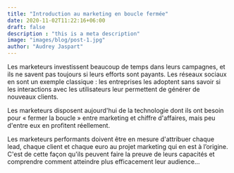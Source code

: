 ```yaml
---
title: "Introduction au marketing en boucle fermée"
date: 2020-11-02T11:22:16+06:00
draft: false
description : "this is a meta description"
image: "images/blog/post-1.jpg"
author: "Audrey Jaspart"
---
```


Les marketeurs investissent beaucoup de temps dans leurs campagnes, et ils ne savent pas toujours si leurs efforts sont payants. Les réseaux sociaux en sont un exemple classique : les entreprises les adoptent sans savoir si les interactions avec les utilisateurs leur permettent de générer de nouveaux clients.

Les marketeurs disposent aujourd'hui de la technologie dont ils ont besoin pour « fermer la boucle » entre marketing et chiffre d'affaires, mais peu d'entre eux en profitent réellement. 

Les marketeurs performants doivent être en mesure d'attribuer chaque lead, chaque client et chaque euro au projet marketing qui en est à l’origine. C'est de cette façon qu'ils peuvent faire la preuve de leurs capacités et comprendre comment atteindre plus efficacement leur audience...